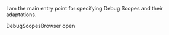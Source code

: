 I am the main entry point for specifying Debug Scopes and their adaptations.

DebugScopesBrowser open